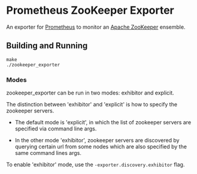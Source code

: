 # Prometheus ZooKeeper Exporter

An exporter for [Prometheus](http://prometheus.io/) to monitor an [Apache ZooKeeper](http://zookeeper.apache.org/) ensemble.

## Building and Running

    make
    ./zookeeper_exporter

### Modes

zookeeper_exporter can be run in two modes: exhibitor and explicit.

The distinction between 'exhibitor' and 'explicit' is how to specify the zookeeper servers.

- The default mode is 'explicit', in which the list of zookeeper servers are specified via command line args.

- In the other mode 'exhibitor', zookeeper servers are discovered by querying certain url from some nodes which are also specified by the same command lines args.

To enable 'exhibitor' mode, use the `-exporter.discovery.exhibitor` flag.

